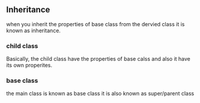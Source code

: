 ## Inheritance
when you inherit the properties of base class from the dervied class  it is known as inheritance.

### child class
Basically, the child class have the properties of base calss and also it have its own properites.

### base class
the main class is known as base class it is also known as super/parent class